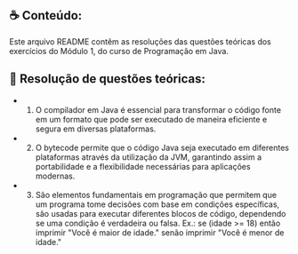 ## ☕ Conteúdo:

Este arquivo README contêm as resoluções das questões teóricas dos exercícios do Módulo 1, do curso de Programação em Java.

## 📝 Resolução de questões teóricas:

- 1. O compilador em Java é essencial para transformar o código fonte em um formato que pode ser executado de maneira eficiente e segura em diversas plataformas.

- 2. O bytecode permite que o código Java seja executado em diferentes plataformas através da utilização da JVM, garantindo assim a portabilidade e a flexibilidade necessárias para aplicações modernas.

- 3. São elementos fundamentais em programação que permitem que um programa tome decisões com base em condições específicas, são usadas para executar diferentes blocos de código, dependendo se uma condição é verdadeira ou falsa. Ex.:
     se (idade >= 18) então
     imprimir "Você é maior de idade."
     senão
     imprimir "Você é menor de idade."
